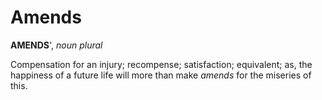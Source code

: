 # Amends

**AMENDS**', _noun_ _plural_

Compensation for an injury; recompense; satisfaction; equivalent; as, the happiness of a future life will more than make _amends_ for the miseries of this.